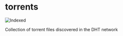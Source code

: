 torrents 
========
![Indexed](https://img.shields.io/badge/indexed-179215-blue)

Collection of torrent files discovered in the DHT network
